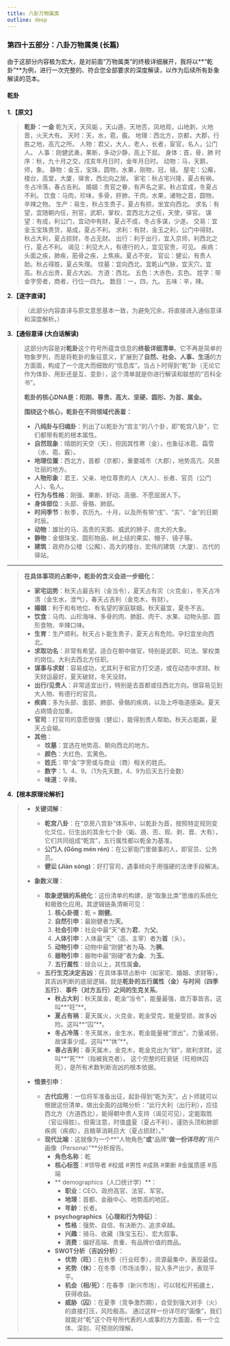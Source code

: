 ```yaml
---
title: 八卦万物属类
outline: deep
---
```

  
### **第四十五部分：八卦万物属类 (长篇)**

由于这部分内容极为宏大，是对前面“万物属类”的终极详细展开，我将以**“乾卦”**为例，进行一次完整的、符合您全部要求的深度解读，以作为后续所有卦象解读的范本。
#### **乾卦**

**1.【原文】**
> **乾卦：一金**
> 乾为天，天风姤 ，天山遁，天地否，凤地观，山地剥，火地晋，火天大有。
> 天时：天，水，雹，霰。
> 地理：西北方，京都，大郡，行胜之地，高亢之所。
> 人物：君父，大人，老人，长者，宦官，名人，公门人。
> 人事：刚健武勇，果断，多动少静，高上下屈。
> 身体：首，骨，肺
> 时序：秋，九十月之交，戌亥年月日时，金年月日时。
> 动物：马，天鹅，师，象。
> 静物：金玉，宝珠，圆物，水果，刚物，冠，镜。
> 屋宅：公廨，楼台，高堂，大厦，驿舍，西北向之居。
> 家宅：秋占宅兴隆，夏占有祸，冬占冷落，春占吉利。
> 婚姻：贵官之眷，有声名之家。秋占宜成，冬夏占不利。
> 饮食：马肉，珍味，多骨，肝肺，干肉，水果，诸物之首，圆物，辛辣之物。
> 生产：易生，秋占生贵子，夏占有损，坐宜向西北。
> 求名：有望，宜随朝内任，刑官，武职，掌权，宜西北方之任，天使，驿官。
> 谋望：有成，利公门，宜动中有财，夏占不成，冬占多谋，少遂。
> 交易：宜金玉宝珠贵货，易成，夏占不利。
> 求利：有财，金玉之利，公门中得财。秋占大利，夏占损财，冬占无财。
> 出行：利于出行，宜入京师，利西北之行，夏占不利。
> 谒见：利见大人，有德行的人，宜见官贵，可见。
> 疾病：头面之疾，肺疾，筋骨之疾，上焦疾。夏占不安。
> 官讼：健讼，有贵人助。秋占得胜，夏占失理。
> 坟墓：宜向西北，宜乾山气脉，宜天穴，宜高。秋占出贵，夏占大凶。
> 方道：西北。
> 五色：大赤色，玄色。
> 姓字：带金字旁者，商者，行位一四九。
> 数目：一，四，九。
> 五味：辛，辣。

**2.【逐字直译】**
> （此部分内容直译与原文意思基本一致，为避免冗余，将直接进入通俗意译和深度解析。）

**3.【通俗意译 (大白话解读)**
> 这部分内容是对**乾卦**这个符号所蕴含信息的**终极详细清单**。它不再是简单的物象罗列，而是将乾卦的象征意义，扩展到了**自然、社会、人事、生活**的方方面面，构成了一个庞大而细致的“信息库”。当占卜时得到“乾”卦（无论它作为体卦、用卦还是互、变卦），这个清单就是你进行解读和联想的“百科全书”。
> 
> **乾卦的核心DNA是：阳刚、尊贵、高大、坚硬、圆形、为首、属金。**
> 
> **围绕这个核心，乾卦在不同领域代表着：**
> *   **八纯卦与归魂卦**：列出了以乾卦为“宫主”的八个卦，即“乾宫八卦”，它们都带有乾的根本属性。
> *   **自然现象**：晴朗的天空（天），但因其性寒（金），也象征冰雹、霜雪（水、雹、霰）。
> *   **地理位置**：西北方，首都（京都），重要城市（大郡），地势高亢、风景壮丽的地方。
> *   **人物形象**：君王、父亲、地位尊贵的人（大人）、长者、官员（公门人）、名人。
> *   **行为与性格**：刚强、果断、好动、高傲、不愿屈居人下。
> *   **身体部位**：头部、骨骼、肺部。
> *   **时间季节**：秋季，农历九、十月，以及所有带“戌”、“亥”、“金”的日期时辰。
> *   **动物**：雄壮的马、高贵的天鹅、威武的狮子、庞大的大象。
> *   **静物**：金银珠宝、圆形物品、树上结的果实、帽子、镜子等。
> *   **建筑**：政府办公楼（公廨）、高大的楼台、宏伟的建筑（大厦）、古代的驿站。
- - -
> **在具体事项的占断中，乾卦的含义会进一步细化：**
> *   **家宅运势**：秋天占最吉利（金当令），夏天占有灾（火克金），冬天占冷清（金生水，泄气），春天占吉利（金克木，有财）。
> *   **婚姻**：利于和有地位、有名望的家庭联姻。秋天最宜，夏冬不吉。
> *   **饮食**：马肉、山珍海味、多骨的肉、肺脏、肉干、水果、动物头部、圆形食物、辛辣口味。
> *   **生育**：生产顺利。秋天占卜能生贵子，夏天占有危险。孕妇宜坐向西北。
> *   **求取功名**：非常有希望。适合在朝中做官，特别是武职、司法、掌权类的岗位。大利去西北方任职。
> *   **谋事与求财**：容易成功，尤其利于和官方打交道，或在动态中求财。秋天财运最好，夏天破财，冬天没财。
> *   **出行/见贵人**：非常适宜出行，特别是去首都或往西北方向。很容易见到大人物、有德行的官员。
> *   **疾病**：多为头部、面部、肺部、骨骼的疾病，以及上呼吸道感染。夏天占病情会加重。
> *   **官司**：打官司的意愿很强（健讼），能得到贵人帮助。秋天占能赢，夏天占会输。
> *   **其他**：
>     *   **坟墓**：宜选在地势高、朝向西北的地方。
>     *   **颜色**：大红色、玄黄色。
>     *   **姓氏**：带“金”字旁或与商业（商）相关的姓氏。
>     *   **数字**：1、4、9。（1为先天数，4、9为后天五行金数）
>     *   **味道**：辛辣。

**4.【根本原理论解析】**
> *   **关键词解**：
>     *   **乾宫八卦**：在“京房八宫卦”体系中，以乾卦为首，按照特定规则变化爻位，衍生出的其余七个卦（姤、遁、否、观、剥、晋、大有），它们共同组成“乾宫”，五行属性都以乾金为基准。
>     *   **公门人 (Gōng mén rén)**：在公家衙门里做事的人，即官员、公务员。
>     *   **健讼 (Jiàn sòng)**：好打官司，遇事倾向于用强硬的法律手段解决。
> 
> *   **象数义理**：
>     *   **取象逻辑的系统化**：这份清单的构建，是“取象比类”思维的系统化和极致化应用。其逻辑链条清晰可见：
>         1.  **核心卦德**：乾 = **刚健**。
>         2.  **自然引申**：最刚健者为**天**。
>         3.  **社会引申**：社会中最“天”者为**君**、为**父**。
>         4.  **人体引申**：人体最“天”（高、主宰）者为**首**（头）。
>         5.  **动物引申**：动物中最“刚健”者为**马**、为**狮**。
>         6.  **器物引申**：器物中最“刚硬”者为**金**、为**玉**。
>         7.  **五行属性**：综合以上，其性属**金**。
>     *   **五行生克决定吉凶**：在具体事项占断中（如家宅、婚姻、求财等），其吉凶判断的底层逻辑，就是**乾卦的五行属性（金）**与**时间（四季五行）**、**事件（对方五行）**之间的**生克关系**。
>         *   **秋占大利**：秋天属金，乾金“当令”，能量最强，故万事皆吉。这叫**“旺”**。
>         *   **夏占有祸**：夏天属火，火克金，乾金受克，能量受损，故多凶险。这叫**“囚”**。
>         *   **冬占冷落**：冬天属水，金生水，乾金能量被“泄出”，力量减弱，故谋事少成。这叫**“休”**。
>         *   **春占吉利**：春天属木，金克木，乾金克出为“财”，故利求财。这叫**“死”**（指被我克者）。
>         这个完整的旺衰链（旺相休囚死），是所有术数判断吉凶的根本依据。
> 
> *   **情景引申**：
>     *   **古代应用**：一位将军准备出征，起卦得到“乾为天”。占卜师就可以根据这份清单，做出全面的战略分析：“此行大利（出行利），应往西北方（方道西北），能得朝中贵人支持（谒见可见），定能取胜（官讼得胜）。但需注意，时值盛夏（夏占不利），谨防头顶和肺部疾病（疾病），且粮草消耗巨大（夏占损财）。”
>     *   **现代比喻**：这就像为一个**“人物角色”**或**“品牌”**做一份详尽的**“用户画像（Persona）”**分析报告。
>         *   **角色名称**：乾
>         *   **核心标签**：#领导者 #权威 #男性 #成熟 #果断 #金属质感 #高端
>         *   ** demographics（人口统计学）**：
>             *   **职业**：CEO、政府高官、法官、军官。
>             *   **地理**：首都、金融中心、地势高的地区。
>             *   **年龄**：长者。
>         *   **psychographics（心理和行为特征）**：
>             *   **性格**：强势、自信、有决断力、追求卓越。
>             *   **兴趣**：骑马、收藏（珠宝玉石）、宏大叙事。
>             *   **消费**：偏好高端、贵重、有品牌价值的商品。
>         *   **SWOT分析（吉凶分析）**：
>             *   **优势（旺）**：在秋季（行业旺季），资源最集中，表现最佳。
>             *   **劣势（休）**：在冬季（市场淡季），投入多产出少，表现平平。
>             *   **机会（相/死）**：在春季（新兴市场），可以轻松开拓疆土，获得收益。
>             *   **威胁（囚）**：在夏季（竞争激烈期），会受到强大对手（火）的直接打压，风险极高。
>             通过这样一份详尽的“画像”，我们就能对“乾”这个符号所代表的人或事的方方面面，有一个立体、深刻、可预测的理解。

---
